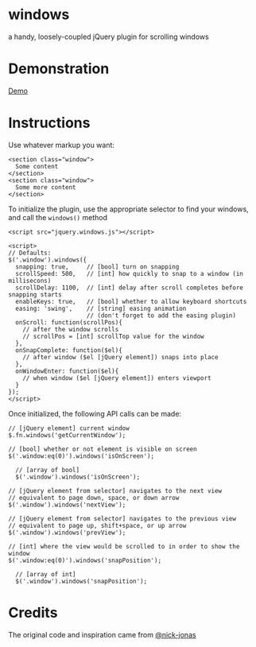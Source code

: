 windows
=======

a handy, loosely-coupled jQuery plugin for scrolling windows

Demonstration
=============

[Demo](http://erdomke.github.io/windows)

Instructions
============

Use whatever markup you want:

    <section class="window">
      Some content
    </section>
    <section class="window">
      Some more content
    </section>
    
To initialize the plugin, use the appropriate selector to find your windows, and call the `windows()` method

    <script src="jquery.windows.js"></script>
    
    <script>
    // Defaults:
    $('.window').windows({
      snapping: true,     // [bool] turn on snapping
      scrollSpeed: 500,   // [int] how quickly to snap to a window (in millisecons)
      scrollDelay: 1100,  // [int] delay after scroll completes before snapping starts
      enableKeys: true,   // [bool] whether to allow keyboard shortcuts
      easing: 'swing',    // [string] easing animation
                          // (don't forget to add the easing plugin)
      onScroll: function(scrollPos){
        // after the window scrolls
        // scrollPos = [int] scrollTop value for the window
      },
      onSnapComplete: function($el){
        // after window ($el [jQuery element]) snaps into place
      },
      onWindowEnter: function($el){
        // when window ($el [jQuery element]) enters viewport
      }
    });
    </script>
    
Once initialized, the following API calls can be made:

    // [jQuery element] current window
    $.fn.windows('getCurrentWindow');
    
    // [bool] whether or not element is visible on screen
    $('.window:eq(0)').windows('isOnScreen');
    
      // [array of bool]
      $('.window').windows('isOnScreen');
    
    // [jQuery element from selector] navigates to the next view
    // equivalent to page down, space, or down arrow
    $('.window').windows('nextView');
    
    // [jQuery element from selector] navigates to the previous view
    // equivalent to page up, shift+space, or up arrow
    $('.window').windows('prevView');
    
    // [int] where the view would be scrolled to in order to show the window
    $('.window:eq(0)').windows('snapPosition');
    
      // [array of int]
      $('.window').windows('snapPosition');
      
Credits
=======

The original code and inspiration came from [@nick-jonas](http://nick-jonas.github.io/windows/)
